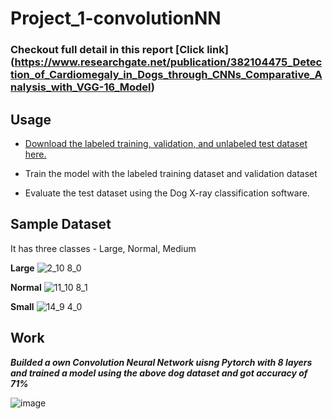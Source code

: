 # Project_1-convolutionNN  
### **Checkout full detail in this report [Click link]**(https://www.researchgate.net/publication/382104475_Detection_of_Cardiomegaly_in_Dogs_through_CNNs_Comparative_Analysis_with_VGG-16_Model)
## Usage
- [Download the labeled training, validation, and unlabeled test dataset here.](https://yuad-my.sharepoint.com/personal/youshan_zhang_yu_edu/_layouts/15/onedrive.aspx?id=%2Fpersonal%2Fyoushan%5Fzhang%5Fyu%5Fedu%2FDocuments%2FDog%5FX%5Fray&ga=1)

- Train the model with the labeled training dataset and validation dataset
- Evaluate the test dataset using the Dog X-ray classification software.

## Sample Dataset
It has three classes - Large, Normal, Medium

**Large**
![2_10 8_0](https://github.com/niranjankumarnk/Project_1-convolutionNN-Dog_Dataset-/assets/143276270/51de6620-86e5-4771-9fb6-f53d507b34a6)


**Normal**
![11_10 8_1](https://github.com/niranjankumarnk/Project_1-convolutionNN-Dog_Dataset-/assets/143276270/d31b5f4c-9fac-4f89-a7ac-3c832d5a77a5)


**Small**
![14_9 4_0](https://github.com/niranjankumarnk/Project_1-convolutionNN-Dog_Dataset-/assets/143276270/03aec485-1b1d-4595-8024-d1915f543837)



## Work
***Builded a own Convolution Neural Network uisng Pytorch with 8 layers and trained a model using the above dog dataset and got accuracy of 71%***


![image](https://github.com/niranjankumarnk/Project_1-convolutionNN-Dog_Dataset-/assets/143276270/1554e879-3095-458c-861c-5ae4a6c51fe9)


